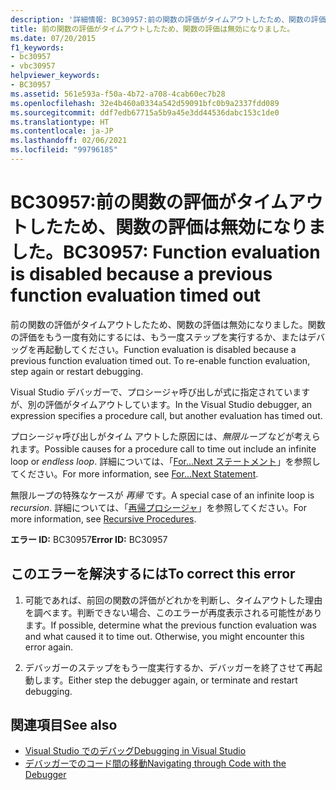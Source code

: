```yaml
---
description: '詳細情報: BC30957:前の関数の評価がタイムアウトしたため、関数の評価は無効になりました。'
title: 前の関数の評価がタイムアウトしたため、関数の評価は無効になりました。
ms.date: 07/20/2015
f1_keywords:
- bc30957
- vbc30957
helpviewer_keywords:
- BC30957
ms.assetid: 561e593a-f50a-4b72-a708-4cab60ec7b28
ms.openlocfilehash: 32e4b460a0334a542d59091bfc0b9a2337fdd089
ms.sourcegitcommit: ddf7edb67715a5b9a45e3dd44536dabc153c1de0
ms.translationtype: HT
ms.contentlocale: ja-JP
ms.lasthandoff: 02/06/2021
ms.locfileid: "99796185"
---
```

# <a name="bc30957-function-evaluation-is-disabled-because-a-previous-function-evaluation-timed-out"></a><span data-ttu-id="90e4b-103">BC30957:前の関数の評価がタイムアウトしたため、関数の評価は無効になりました。</span><span class="sxs-lookup"><span data-stu-id="90e4b-103">BC30957: Function evaluation is disabled because a previous function evaluation timed out</span></span>

<span data-ttu-id="90e4b-104">前の関数の評価がタイムアウトしたため、関数の評価は無効になりました。関数の評価をもう一度有効にするには、もう一度ステップを実行するか、またはデバッグを再起動してください。</span><span class="sxs-lookup"><span data-stu-id="90e4b-104">Function evaluation is disabled because a previous function evaluation timed out. To re-enable function evaluation, step again or restart debugging.</span></span>

 <span data-ttu-id="90e4b-105">Visual Studio デバッガーで、プロシージャ呼び出しが式に指定されていますが、別の評価がタイムアウトしています。</span><span class="sxs-lookup"><span data-stu-id="90e4b-105">In the Visual Studio debugger, an expression specifies a procedure call, but another evaluation has timed out.</span></span>

 <span data-ttu-id="90e4b-106">プロシージャ呼び出しがタイム アウトした原因には、*無限ループ* などが考えられます。</span><span class="sxs-lookup"><span data-stu-id="90e4b-106">Possible causes for a procedure call to time out include an infinite loop or *endless loop*.</span></span> <span data-ttu-id="90e4b-107">詳細については、「[For...Next ステートメント](../statements/for-next-statement.md)」を参照してください。</span><span class="sxs-lookup"><span data-stu-id="90e4b-107">For more information, see [For...Next Statement](../statements/for-next-statement.md).</span></span>

 <span data-ttu-id="90e4b-108">無限ループの特殊なケースが *再帰* です。</span><span class="sxs-lookup"><span data-stu-id="90e4b-108">A special case of an infinite loop is *recursion*.</span></span> <span data-ttu-id="90e4b-109">詳細については、「[再帰プロシージャ](../../programming-guide/language-features/procedures/recursive-procedures.md)」を参照してください。</span><span class="sxs-lookup"><span data-stu-id="90e4b-109">For more information, see [Recursive Procedures](../../programming-guide/language-features/procedures/recursive-procedures.md).</span></span>

 <span data-ttu-id="90e4b-110">**エラー ID:** BC30957</span><span class="sxs-lookup"><span data-stu-id="90e4b-110">**Error ID:** BC30957</span></span>

## <a name="to-correct-this-error"></a><span data-ttu-id="90e4b-111">このエラーを解決するには</span><span class="sxs-lookup"><span data-stu-id="90e4b-111">To correct this error</span></span>

1. <span data-ttu-id="90e4b-112">可能であれば、前回の関数の評価がどれかを判断し、タイムアウトした理由を調べます。判断できない場合、このエラーが再度表示される可能性があります。</span><span class="sxs-lookup"><span data-stu-id="90e4b-112">If possible, determine what the previous function evaluation was and what caused it to time out. Otherwise, you might encounter this error again.</span></span>

2. <span data-ttu-id="90e4b-113">デバッガーのステップをもう一度実行するか、デバッガーを終了させて再起動します。</span><span class="sxs-lookup"><span data-stu-id="90e4b-113">Either step the debugger again, or terminate and restart debugging.</span></span>

## <a name="see-also"></a><span data-ttu-id="90e4b-114">関連項目</span><span class="sxs-lookup"><span data-stu-id="90e4b-114">See also</span></span>

- [<span data-ttu-id="90e4b-115">Visual Studio でのデバッグ</span><span class="sxs-lookup"><span data-stu-id="90e4b-115">Debugging in Visual Studio</span></span>](/visualstudio/debugger/debugger-feature-tour)
- [<span data-ttu-id="90e4b-116">デバッガーでのコード間の移動</span><span class="sxs-lookup"><span data-stu-id="90e4b-116">Navigating through Code with the Debugger</span></span>](/visualstudio/debugger/navigating-through-code-with-the-debugger)
